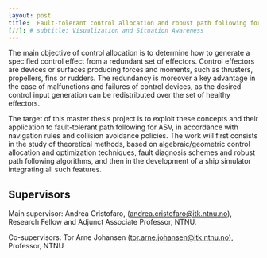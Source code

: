 ```yaml
---
layout: post
title:  Fault-tolerant control allocation and robust path following for ASVs
[//]: # subtitle: Visualization and Situation Awareness
---
```

The main objective of control allocation is to determine how to generate a specified control effect from a redundant set of effectors. Control effectors are devices or surfaces producing forces and moments, such as thrusters, propellers, fins or rudders. The redundancy is moreover a key advantage in the case of malfunctions and failures of control devices, as the desired control input generation can be redistributed over the set of healthy effectors.

The target of this master thesis project is to exploit these concepts and their application to fault-tolerant path following for ASV, in accordance with navigation rules and collision avoidance policies. The work will first consists in the study of theoretical methods, based on algebraic/geometric control allocation and optimization techniques, fault diagnosis schemes and robust path following algorithms, and then in the development of a ship simulator integrating all such features.


## Supervisors

Main supervisor: Andrea Cristofaro, (<andrea.cristofaro@itk.ntnu.no>), Research Fellow and Adjunct Associate Professor, NTNU.

Co-supervisors: Tor Arne Johansen (<tor.arne.johansen@itk.ntnu.no>), Professor, NTNU

